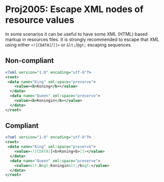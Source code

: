 # Proj2005: Escape XML nodes of resource values
In some scenarios it can be useful to have some XML (HTML) based markup in
resources files. It is strongly recommended to escape that XML using either
`<![CDATA[`/`]]>` or `&lt;`/`@gt;` escaping sequences.

## Non-compliant
``` XML
<?xml version="1.0" encoding="utf-8"?>
<root>
 <data name="King" xml:space="preserve">
    <value><b>Koning</b></value>
  </data>
  <data name="Queen" xml:space="preserve">
    <value><b>Koningin</b></value>
  </data>
</root>
```

## Compliant
``` XML
<?xml version="1.0" encoding="utf-8"?>
<root>
 <data name="King" xml:space="preserve">
    <value><![CDATA[[<b>Koning<b>]]></value>
  </data>
  <data name="Queen" xml:space="preserve">
    <value>&lt;b&gt;Koningin&lt;/b&gt;</value>
  </data>
</root>
```
